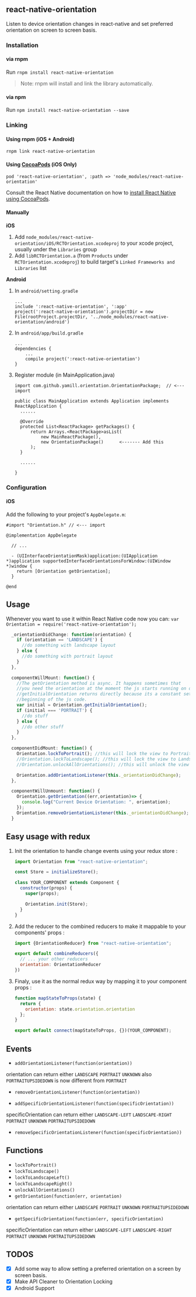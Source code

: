 ## react-native-orientation
Listen to device orientation changes in react-native and set preferred orientation on screen to screen basis.

### Installation

#### via rnpm

Run `rnpm install react-native-orientation`

> Note: rnpm will install and link the library automatically.

#### via npm

Run `npm install react-native-orientation --save`

### Linking

#### Using rnpm (iOS + Android)

`rnpm link react-native-orientation`

#### Using [CocoaPods](https://cocoapods.org) (iOS Only)

`pod 'react-native-orientation', :path => 'node_modules/react-native-orientation'`

Consult the React Native documentation on how to [install React Native using CocoaPods](https://facebook.github.io/react-native/docs/embedded-app-ios.html#install-react-native-using-cocoapods).

#### Manually

**iOS**

1. Add `node_modules/react-native-orientation/iOS/RCTOrientation.xcodeproj` to your xcode project, usually under the `Libraries` group
1. Add `libRCTOrientation.a` (from `Products` under `RCTOrientation.xcodeproj`) to build target's `Linked Frameworks and Libraries` list


**Android**

1. In `android/setting.gradle`

    ```
    ...
    include ':react-native-orientation', ':app'
    project(':react-native-orientation').projectDir = new File(rootProject.projectDir, '../node_modules/react-native-orientation/android')
    ```

2. In `android/app/build.gradle`

    ```
    ...
    dependencies {
        ...
        compile project(':react-native-orientation')
    }
    ```

3. Register module (in MainApplication.java)

    ```
    import com.github.yamill.orientation.OrientationPackage;  // <--- import

    public class MainApplication extends Application implements ReactApplication {
      ......

      @Override
      protected List<ReactPackage> getPackages() {
          return Arrays.<ReactPackage>asList(
              new MainReactPackage(),
              new OrientationPackage()      <------- Add this
          );
      }

      ......

    }
    ```

### Configuration

#### iOS

Add the following to your project's `AppDelegate.m`:

```objc
#import "Orientation.h" // <--- import

@implementation AppDelegate

  // ...

  - (UIInterfaceOrientationMask)application:(UIApplication *)application supportedInterfaceOrientationsForWindow:(UIWindow *)window {
    return [Orientation getOrientation];
  }

@end
```

## Usage

Whenever you want to use it within React Native code now you can:
`var Orientation = require('react-native-orientation');`

```javascript
  _orientationDidChange: function(orientation) {
    if (orientation == 'LANDSCAPE') {
      //do something with landscape layout
    } else {
      //do something with portrait layout
    }
  },

  componentWillMount: function() {
    //The getOrientation method is async. It happens sometimes that
    //you need the orientation at the moment the js starts running on device.
    //getInitialOrientation returns directly because its a constant set at the
    //beginning of the js code.
    var initial = Orientation.getInitialOrientation();
    if (initial === 'PORTRAIT') {
      //do stuff
    } else {
      //do other stuff
    }
  },

  componentDidMount: function() {
    Orientation.lockToPortrait(); //this will lock the view to Portrait
    //Orientation.lockToLandscape(); //this will lock the view to Landscape
    //Orientation.unlockAllOrientations(); //this will unlock the view to all Orientations

    Orientation.addOrientationListener(this._orientationDidChange);
  },

  componentWillUnmount: function() {
    Orientation.getOrientation((err,orientation)=> {
      console.log("Current Device Orientation: ", orientation);
    });
    Orientation.removeOrientationListener(this._orientationDidChange);
  }
```

## Easy usage with redux

1. Init the orientation to handle change events using your redux store :

	```javascript
	import Orientation from "react-native-orientation";
	```

	```javascript
	const Store = initializeStore();

	class YOUR_COMPONENT extends Component {
	  constructor(props) {
	    super(props);

	    Orientation.init(Store);
	  }
	}
	```

2. Add the reducer to the combined reducers to make it mappable to your components' props :

	```javascript
	import {OrientationReducer} from "react-native-orientation";
	```

	```javascript
	export default combineReducers({
	  // ... your other reducers
	  orientation: OrientationReducer
	})
	```

3. Finaly, use it as the normal redux way by mapping it to your component props :

	```javascript
	function mapStateToProps(state) {
	  return {
	    orientation: state.orientation.orientation
	  };
	}

	export default connect(mapStateToProps, {})(YOUR_COMPONENT);
	```

## Events

- `addOrientationListener(function(orientation))`

orientation can return either `LANDSCAPE` `PORTRAIT` `UNKNOWN`
also `PORTRAITUPSIDEDOWN` is now different from `PORTRAIT`

- `removeOrientationListener(function(orientation))`

- `addSpecificOrientationListener(function(specificOrientation))`

specificOrientation can return either `LANDSCAPE-LEFT` `LANDSCAPE-RIGHT` `PORTRAIT` `UNKNOWN` `PORTRAITUPSIDEDOWN`

- `removeSpecificOrientationListener(function(specificOrientation))`

## Functions

- `lockToPortrait()`
- `lockToLandscape()`
- `lockToLandscapeLeft()`
- `lockToLandscapeRight()`
- `unlockAllOrientations()`
- `getOrientation(function(err, orientation)`

orientation can return either `LANDSCAPE` `PORTRAIT` `UNKNOWN` `PORTRAITUPSIDEDOWN`

- `getSpecificOrientation(function(err, specificOrientation)`

specificOrientation can return either `LANDSCAPE-LEFT` `LANDSCAPE-RIGHT` `PORTRAIT` `UNKNOWN` `PORTRAITUPSIDEDOWN`

## TODOS

- [x] Add some way to allow setting a preferred orientation on a screen by screen basis.
- [x] Make API Cleaner to Orientation Locking
- [x] Android Support
